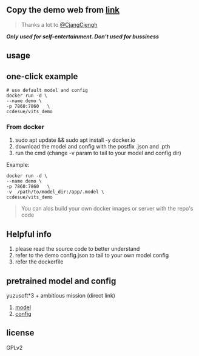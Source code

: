 ## Copy the demo web from [link](https://huggingface.co/spaces/skytnt/moe-japanese-tts/tree/main) 
> Thanks a lot to [@CjangCjengh](https://github.com/CjangCjengh)

***Only used for self-entertainment.
Don't used for bussiness***

## usage 

## one-click example
```shell
# use default model and config
docker run -d \
--name demo \
-p 7860:7860   \
ccdesue/vits_demo
```


### From docker 
 1. sudo apt update && sudo apt install -y  docker.io
 2. download the model and config with the postfix .json and .pth
 3. run the cmd (change -v param to tail to your model and config dir)  
 
Example:
```docker 
docker run -d \
--name demo \
-p 7860:7860   \
-v  /path/to/model_dir:/app/.model \
ccdesue/vits_demo    
```


> You can alos build your own docker images or server with the repo's code 

## Helpful info
1. please read the source code to better understand
2. refer to the demo config.json to tail to your own model config
3. refer the dockerfile 

## pretrained model and config
yuzusoft*3 + ambitious mission (direct link)
1. [model](https://api.onedrive.com/v1.0/shares/u!aHR0cHM6Ly8xZHJ2Lm1zL3UvcyFBdG53cTVRejJnLTJiTzdqanlEQXNyWDV4bDA/root/content)
2. [config](https://api.onedrive.com/v1.0/shares/u!aHR0cHM6Ly8xZHJ2Lm1zL3UvcyFBdG53cTVRejJnLTJhNEJ3enhhUHpqNE5EZWc/root/content)  




## license 
GPLv2
